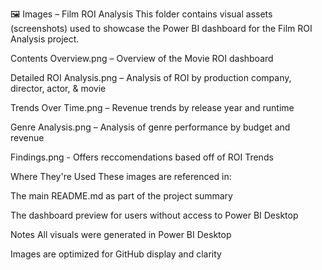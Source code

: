 🖼️ Images – Film ROI Analysis
This folder contains visual assets (screenshots) used to showcase the Power BI dashboard for the Film ROI Analysis project.

Contents
Overview.png – Overview of the Movie ROI dashboard 

Detailed ROI Analysis.png – Analysis of ROI by production company, director, actor, & movie

Trends Over Time.png – Revenue trends by release year and runtime

Genre Analysis.png – Analysis of genre performance by budget and revenue

Findings.png - Offers reccomendations based off of ROI Trends

Where They're Used
These images are referenced in:

The main README.md as part of the project summary

The dashboard preview for users without access to Power BI Desktop

Notes
All visuals were generated in Power BI Desktop

Images are optimized for GitHub display and clarity
